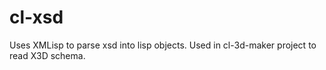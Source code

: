 cl-xsd
======

Uses XMLisp to parse xsd into lisp objects. Used in cl-3d-maker project to read X3D schema.
